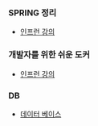 ### SPRING 정리
- [인프런 강의](spring/spring) 

### 개발자를 위한 쉬운 도커
- [인프런 강의](docker/index.md)

### DB
- [데이터 베이스](db/index.md)